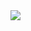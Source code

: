 <!-- ### Hi there 👋 -->
<div>
  <a href="http://www.darling0.cn">
  <img src="https://readme-typing-svg.demolab.com/?font=Fira+Code&pause=1000&width=435&lines=console.log(%22Hello%2C%20World%22);%E6%97%A9%E7%82%B9%E7%9D%A1%E8%A7%89!&center=true&size=27" />
    </a>
</div>
<!--
**suyuan0/suyuan0** is a ✨ _special_ ✨ repository because its `README.md` (this file) appears on your GitHub profile.

Here are some ideas to get you started:

- 🔭 I’m currently working on ...
- 🌱 I’m currently learning ...
- 👯 I’m looking to collaborate on ...
- 🤔 I’m looking for help with ...
- 💬 Ask me about ...
- 📫 How to reach me: ...
- 😄 Pronouns: ...
- ⚡ Fun fact: ...
-->
